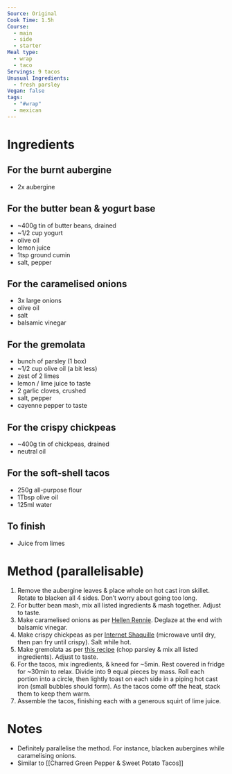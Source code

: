 ```yaml
---
Source: Original
Cook Time: 1.5h
Course:
  - main
  - side
  - starter
Meal type:
  - wrap
  - taco
Servings: 9 tacos
Unusual Ingredients:
  - fresh parsley
Vegan: false
tags:
  - "#wrap"
  - mexican
---
```

# Ingredients

## For the burnt aubergine

- 2x aubergine

## For the butter bean & yogurt base

- ~400g tin of butter beans, drained
- ~1/2 cup yogurt
- olive oil
- lemon juice
- 1tsp ground cumin
- salt, pepper

## For the caramelised onions

- 3x large onions
- olive oil
- salt
- balsamic vinegar

## For the gremolata

- bunch of parsley (1 box)
- ~1/2 cup olive oil (a bit less)
- zest of 2 limes
- lemon / lime juice to taste
- 2 garlic cloves, crushed
- salt, pepper
- cayenne pepper to taste

## For the crispy chickpeas

- ~400g tin of chickpeas, drained
- neutral oil

## For the soft-shell tacos

- 250g all-purpose flour
- 1Tbsp olive oil
- 125ml water

## To finish

- Juice from limes

# Method (parallelisable)

1. Remove the aubergine leaves & place whole on hot cast iron skillet. Rotate to blacken all 4 sides. Don’t worry about going too long.
2. For butter bean mash, mix all listed ingredients & mash together. Adjust to taste.
3. Make caramelised onions as per [Hellen Rennie](https://youtu.be/kEfJTmf9hDs). Deglaze at the end with balsamic vinegar.
4. Make crispy chickpeas as per [Internet Shaquille](https://youtu.be/5EU76q3Vf3Q) (microwave until dry, then pan fry until crispy). Salt while hot.
5. Make gremolata as per [this recipe](https://www.feastingathome.com/gremolata-recipe/) (chop parsley & mix all listed ingredients). Adjust to taste.
6. For the tacos, mix ingredients, & kneed for ~5min. Rest covered in fridge for ~30min to relax. Divide into 9 equal pieces by mass. Roll each portion into a circle, then lightly toast on each side in a piping hot cast iron (small bubbles should form). As the tacos come off the heat, stack them to keep them warm.
7. Assemble the tacos, finishing each with a generous squirt of lime juice.

# Notes

- Definitely parallelise the method. For instance, blacken aubergines while caramelising onions.
- Similar to [[Charred Green Pepper & Sweet Potato Tacos]]